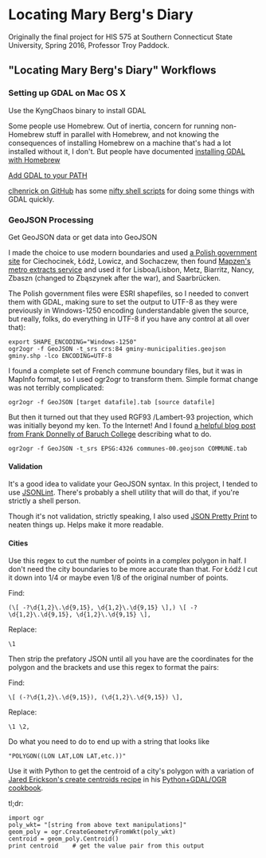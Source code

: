 # Locating Mary Berg's Diary
Originally the final project for HIS 575 at Southern Connecticut State University, Spring 2016, Professor Troy Paddock.

## "Locating Mary Berg's Diary" Workflows

### Setting up GDAL on Mac OS X

Use the KyngChaos binary to install GDAL

Some people use Homebrew. Out of inertia, concern for running non-Homebrew stuff in parallel with Homebrew, and not knowing the consequences of installing Homebrew on a machine that's had a lot installed without it, I don't. But people have documented [installing GDAL with Homebrew](https://mountainsol.wordpress.com/2014/08/13/install-gdal-on-mac-os-x-mavericks/)

[Add GDAL to your PATH](https://unix.stackexchange.com/questions/26047/how-to-correctly-add-a-path-to-path)

[clhenrick on GitHub](https://github.com/clhenrick/)  has some [nifty shell scripts](https://github.com/clhenrick/shell_scripts) for doing some things with GDAL quickly.

### GeoJSON Processing

Get GeoJSON data or get data into GeoJSON

I made the choice to use modern boundaries and used [a Polish government site](http://www.codgik.gov.pl/index.php/darmowe-dane/prg.html) for Ciechocinek, Łódź, Lowicz, and Sochaczew, then found [Mapzen's metro extracts service](https://mapzen.com/data/metro-extracts/) and used it for Lisboa/Lisbon, Metz, Biarritz, Nancy, Zbaszn (changed to Zbąszynek after the war), and Saarbrücken.

The Polish government files were ESRI shapefiles, so I needed to convert them with GDAL, making sure to set the output to UTF-8 as they were previously in Windows-1250 encoding (understandable given the source, but really, folks, do everything in UTF-8 if you have any control at all over that):

```
export SHAPE_ENCODING="Windows-1250"
ogr2ogr -f GeoJSON -t_srs crs:84 gminy-municipalities.geojson gminy.shp -lco ENCODING=UTF-8
```

I found a complete set of French commune boundary files, but it was in MapInfo format, so I used ogr2ogr to transform them. Simple format change was not terribly complicated:

`ogr2ogr -f GeoJSON [target datafile].tab [source datafile]`

But then it turned out that they used RGF93 /Lambert-93 projection, which was initially beyond my ken. To the Internet! And I found [a helpful blog post from Frank Donnelly of Baruch College](http://gothos.info/2009/04/transform-projections-with-gdal-ogr/) describing what to do.

`ogr2ogr -f GeoJSON -t_srs EPSG:4326 communes-00.geojson COMMUNE.tab`

#### Validation

It's a good idea to validate your GeoJSON syntax. In this project, I tended to use [JSONLint](https://jsonlint.com/). There's probably a shell utility that will do that, if you're strictly a shell person.

Though it's not validation, strictly speaking, I also used [JSON Pretty Print](http://jsonprettyprint.com/json-pretty-printer.php) to neaten things up. Helps make it more readable.

#### Cities

Use this regex to cut the number of points in a complex polygon in half. I don't need the city boundaries to be more accurate than that. For Łódź I cut it down into 1/4 or maybe even 1/8 of the original number of points.

Find:

	(\[ -?\d{1,2}\.\d{9,15}, \d{1,2}\.\d{9,15} \],) \[ -?\d{1,2}\.\d{9,15}, \d{1,2}\.\d{9,15} \],

Replace:

	\1
	
Then strip the prefatory JSON until all you have are the coordinates for the polygon and the brackets and use this regex to format the pairs:

Find:

	\[ (-?\d{1,2}\.\d{9,15}), (\d{1,2}\.\d{9,15}) \],

Replace:

	\1 \2,

Do what you need to do to end up with a string that looks like

	"POLYGON((LON LAT,LON LAT,etc.))"

Use it with Python to get the centroid of a city's polygon with a variation of [Jared Erickson's create centroids recipe](http://pcjericks.github.io/py-gdalogr-cookbook/geometry.html?highlight=centroid#quarter-polygon-and-create-centroids) in his [Python+GDAL/OGR cookbook](http://pcjericks.github.io/py-gdalogr-cookbook/).

tl;dr: 
```
import ogr
poly_wkt= "[string from above text manipulations]"
geom_poly = ogr.CreateGeometryFromWkt(poly_wkt)
centroid = geom_poly.Centroid()
print centroid    # get the value pair from this output
```
